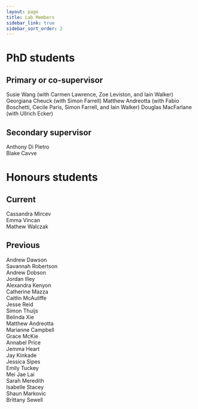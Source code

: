 ```yaml
---
layout: page
title: Lab Members
sidebar_link: true
sidebar_sort_order: 2
---
```


# PhD students

## Primary or co-supervisor
Susie Wang (with Carmen Lawrence, Zoe Leviston, and Iain Walker) <br>
Georgiana Cheuck (with Simon Farrell)
Matthew Andreotta (with Fabio Boschetti, Cecile Paris, Simon Farrell, and Iain Walker)
Douglas MacFarlane (with Ullrich Ecker)

## Secondary supervisor
Anthony Di Pietro <br>
Blake Cavve 

# Honours students

## Current
Cassandra Mircev <br>
Emma Vincan <br>
Mathew Walczak

## Previous
Andrew Dawson <br>
Savannah Robertson <br>
Andrew Dobson <br>
Jordan Illey <br>
Alexandra Kenyon <br>
Catherine Mazza <br>
Caitlin McAuliffe <br>
Jesse Reid <br>
Simon Thuijs <br>
Belinda Xie <br>
Matthew Andreotta <br>
Marianne Campbell <br>
Grace McKie <br>
Annabel Price <br>
Jemma Heart <br>
Jay Kinkade <br>
Jessica Sipes <br>
Emily Tuckey <br>
Mei Jae Lai <br>
Sarah Meredith <br>
Isabelle Stacey <br>
Shaun Markovic <br>
Brittany Sewell <br>